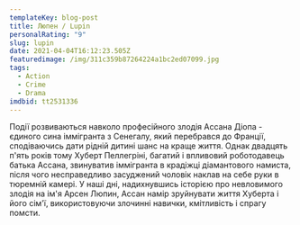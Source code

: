 ```yaml
---
templateKey: blog-post
title: Люпен / Lupin
personalRating: "9"
slug: lupin
date: 2021-04-04T16:12:23.505Z
featuredimage: /img/311c359b87264224a1bc2ed07099.jpg
tags:
  - Action
  - Crime
  - Drama
imdbid: tt2531336
---
```

Події розвиваються навколо професійного злодія Ассана Діопа - єдиного сина іммігранта з Сенегалу, який перебрався до Франції, сподіваючись дати рідній дитині шанс на краще життя. Однак двадцять п'ять років тому Хуберт Пеллегріні, багатий і впливовий роботодавець батька Ассана, звинуватив іммігранта в крадіжці діамантового намиста, після чого несправедливо засуджений чоловік наклав на себе руки в тюремній камері. У наші дні, надихнувшись історією про невловимого злодія на ім'я Арсен Люпин, Ассан намір зруйнувати життя Хуберта і його сім'ї, використовуючи злочинні навички, кмітливість і спрагу помсти.